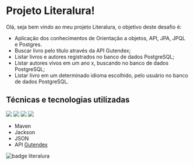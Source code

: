 # Projeto Literalura! </h2>

Olá, seja bem vindo ao meu projeto Literalura, o objetivo deste desafio é:
 - Aplicação dos conhecimentos de Orientação a objetos, API, JPA, JPQL e Postgres.
 - Buscar livro pelo título através da API Gutendex;
 - Listar livros e autores registrados no banco de dados PostgreSQL;
 - Listar autores vivos em um ano x, buscando no banco de dados PostgreSQL;
 - Listar livro em um determinado idioma escolhido, pelo usuário no banco de dados PostgreSQL.

 ## Técnicas e tecnologias utilizadas
![](https://img.shields.io/badge/Java-ED8B00?style=for-the-badge&logo=openjdk&logoColor=white) ![](https://img.shields.io/badge/Intellij%20Idea-000?logo=intellij-idea&style=for-the-badge) ![](https://img.shields.io/badge/SpringBoot-6DB33F?style=flat-square&logo=Spring&logoColor=white) ![](https://img.shields.io/badge/postgresql-4169e1?style=for-the-badge&logo=postgresql&logoColor=white)
- Maven
- Jackson
- JSON
- API [Gutendex](https://gutendex.com/)


![badge literalura](https://github.com/ttwcao/LiterAlura/assets/108889440/1ac2533f-d877-44ce-acc0-170a0b43eb33)
